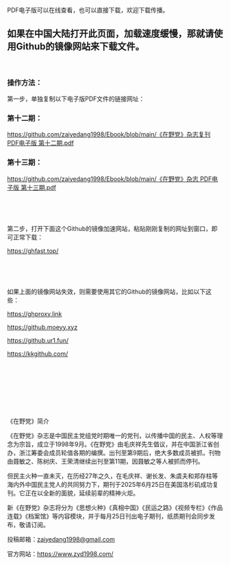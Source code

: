 PDF电子版可以在线查看，也可以直接下载，欢迎下载传播。

## 如果在中国大陆打开此页面，加载速度缓慢，那就请使用Github的镜像网站来下载文件。

&nbsp;

### 操作方法：

第一步，单独复制以下电子版PDF文件的链接网址：

### 第十二期：

[https://github.com/zaiyedang1998/Ebook/blob/main/《在野党》杂志复刊 PDF电子版 第十二期.pdf](https://github.com/zaiyedang1998/Ebook/blob/main/%E3%80%8A%E5%9C%A8%E9%87%8E%E5%85%9A%E3%80%8B%E6%9D%82%E5%BF%97%E5%A4%8D%E5%88%8A%20PDF%E7%94%B5%E5%AD%90%E7%89%88%20%E7%AC%AC%E5%8D%81%E4%BA%8C%E6%9C%9F.pdf)

### 第十三期：

[https://github.com/zaiyedang1998/Ebook/blob/main/《在野党》杂志 PDF电子版 第十三期.pdf](https://github.com/zaiyedang1998/Ebook/blob/main/%E3%80%8A%E5%9C%A8%E9%87%8E%E5%85%9A%E3%80%8B%E6%9D%82%E5%BF%97%20PDF%E7%94%B5%E5%AD%90%E7%89%88%20%E7%AC%AC%E5%8D%81%E4%B8%89%E6%9C%9F.pdf)

&nbsp;

&nbsp;

第二步，打开下面这个Github的镜像加速网站，粘贴刚刚复制的网址到窗口，即可正常下载：

https://ghfast.top/

&nbsp;

&nbsp;

如果上面的镜像网站失效，则需要使用其它的Github的镜像网站，比如以下这些：

https://ghproxy.link

https://github.moeyy.xyz

https://github.ur1.fun/

https://kkgithub.com/

&nbsp;

&nbsp;

&nbsp;

&nbsp;

《在野党》简介

《在野党》杂志是中国民主党组党时期唯一的党刊，以传播中国的民主、人权等理念为宗旨，成立于1998年9月。《在野党》由毛庆祥先生倡议，并在中国浙江省创办，浙江筹委会成员轮值各期的编撰。出刊至第9期后，绝大多数成员被抓，刊物由聂敏之、陈树庆、王荣清继续出刊至第11期，因聂敏之等人被抓而停刊。

但民主火种一直未灭，在历经27年之久，在毛庆祥、谢长发、朱虞夫和郑存柱等海内外中国民主党人的共同努力下，期刊于2025年6月25日在美国洛杉矶成功复刊。它正在以全新的面貌，延续前辈的精神火炬。

新《在野党》杂志将分为《思想火种》《真相中国》《民运之路》《视频专栏》《作品连载》《档案馆》等内容模块，并于每月25日刊出电子期刊，纸质期刊会同步发布，敬请订阅。

投稿邮箱：zaiyedang1998@gmail.com

官方网站：https://www.zyd1998.com/
